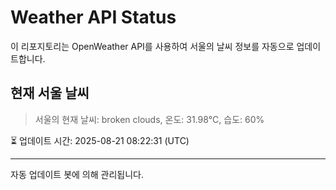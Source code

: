 
# Weather API Status

이 리포지토리는 OpenWeather API를 사용하여 서울의 날씨 정보를 자동으로 업데이트합니다.

## 현재 서울 날씨
> 서울의 현재 날씨: broken clouds, 온도: 31.98°C, 습도: 60%

⏳ 업데이트 시간: 2025-08-21 08:22:31 (UTC)

---
자동 업데이트 봇에 의해 관리됩니다.

